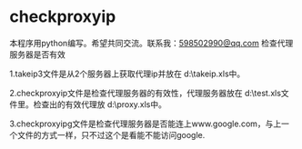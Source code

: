 # checkproxyip
本程序用python编写。希望共同交流。联系我：598502990@qq.com
检查代理服务器是否有效

1.takeip3文件是从2个服务器上获取代理ip并放在 d:\takeip.xls中。

2.checkproxyip文件是检查代理服务器的有效性，代理服务器放在 d:\test.xls文件里。检查出的有效代理放 d:\proxy.xls中。

3.checkproxyipg文件是检查代理服务器是否能连上www.google.com，与上一个文件的方式一样，只不过这个是看能不能访问google.
